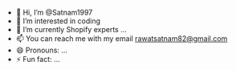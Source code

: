 - 👋 Hi, I’m @Satnam1997
- 👀 I’m interested in coding 
- 🌱 I’m currently Shopify experts ...
- 📫 You can reach me with my email rawatsatnam82@gmail.com
- 😄 Pronouns: ...
- ⚡ Fun fact: ...

<!---
Satnam1997/Satnam1997 is a ✨ special ✨ repository because its `README.md` (this file) appears on your GitHub profile.
You can click the Preview link to take a look at your changes.
--->
